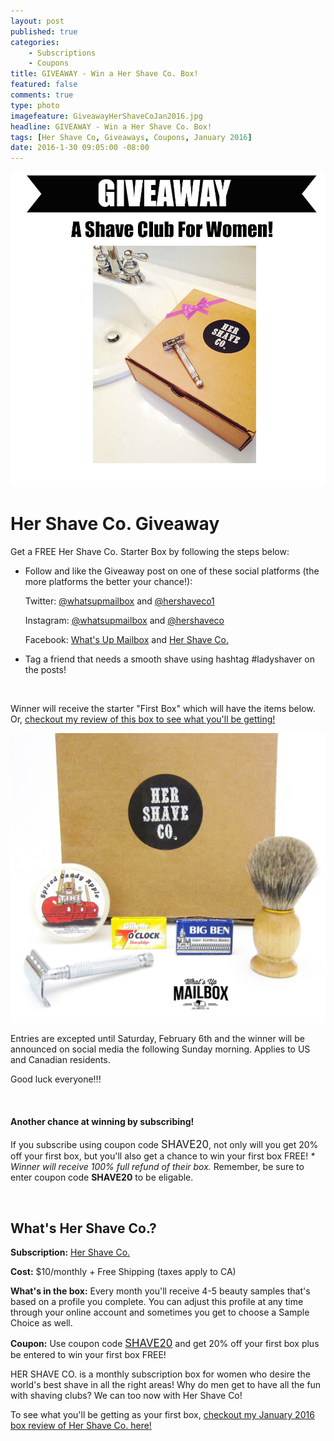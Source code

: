 ```yaml
---
layout: post
published: true
categories: 
    - Subscriptions
    - Coupons
title: GIVEAWAY - Win a Her Shave Co. Box!
featured: false
comments: true
type: photo
imagefeature: GiveawayHerShaveCoJan2016.jpg
headline: GIVEAWAY - Win a Her Shave Co. Box!
tags: [Her Shave Co, Giveaways, Coupons, January 2016]
date: 2016-1-30 09:05:00 -08:00
---
```


<center><a href="https://www.hershaveco.com/invite/whatsupmailbox" target="_blank">
<img src="/images/GiveawayHerShaveCoJan2016.jpg" border="0" style="border:none;max-width:100%;" alt="Her Shave Co Giveaway!" />
</a></center>

# Her Shave Co. Giveaway

<p>Get a FREE Her Shave Co. Starter Box by following the steps below:</p>
<ul>
<li>Follow and like the Giveaway post on one of these social platforms (the more platforms the better your chance!): 
    <p>Twitter: <a href="https://twitter.com/whatsupmailbox" target="_blank">@whatsupmailbox</a> and <a href="https://twitter.com/hershaveco1" target="_blank">@hershaveco1</a></p>
    <p>Instagram: <a href="https://www.instagram.com/whatsupmailbox/" target"_blank">@whatsupmailbox</a> and <a href="https://www.instagram.com/hershaveco/" target"_blank">@hershaveco</a></p>
    <p>Facebook: <a href="http://facebook.com/whatsupmailbox" target="_blank">What's Up Mailbox</a> and <a href="http://facebook.com/hershaveco" target="_blank">Her Shave Co.</a></p>
</li>

<li>Tag a friend that needs a smooth shave using hashtag #ladyshaver on the posts!</li>
</ul>

<br>

<p>Winner will receive the starter "First Box" which will have the items below. Or, <a href="http://whatsupmailbox.com/subscriptions/reviews/coupons/Her-Shave-Co-January-2016-First-Box-Subscription-Review-Coupon/" target="_blank">checkout my review of this box to see what you'll be getting!</a></p>

<center><a href="https://www.hershaveco.com/invite/whatsupmailbox" target="_blank">
<img src="/images/HerShaveCoFirstBoxItems.jpg" border="0" style="border:none;max-width:100%;" alt="Her Shave Co First Box Items!" />
</a></center>

<p>Entries are excepted until Saturday, February 6th and the winner will be announced on social media the following Sunday morning. Applies to US and Canadian residents.</p>

<p>Good luck everyone!!!</p>

<br>

<H4>Another chance at winning by subscribing!</H4>
<p>If you subscribe using coupon code <big>SHAVE20</big>, not only will you get 20% off your first box, but you'll also get a chance to win your first box FREE! <i>* Winner will receive 100% full refund of their box.</i> Remember, be sure to enter coupon code <b>SHAVE20</b> to be eligable.</p>

<br>

## What's Her Shave Co.?

<p><b>Subscription:</b> <a href="https://www.hershaveco.com" target="_blank">Her Shave Co.</a></p>
<p><b>Cost:</b> $10/monthly + Free Shipping (taxes apply to CA)</p>
<p><b>What's in the box:</b> Every month you'll receive 4-5 beauty samples that's based on a profile you complete. You can adjust this profile at any time through your online account and sometimes you get to choose a Sample Choice as well.</p>
<p><b>Coupon:</b> Use coupon code <a href="https://www.hershaveco.com" target="_blank"><big>SHAVE20</big></a> and get 20% off your first box plus be entered to win your first box FREE!</p>

<p>HER SHAVE CO. is a monthly subscription box for women who desire the world's best shave in all the right areas! Why do men get to have all the fun with shaving clubs? We can too now with Her Shave Co!</p>

<p>To see what you'll be getting as your first box, <a href="http://whatsupmailbox.com/subscriptions/reviews/coupons/Her-Shave-Co-January-2016-First-Box-Subscription-Review-Coupon/" target="_blank">checkout my January 2016 box review of Her Shave Co. here!</a></p>

